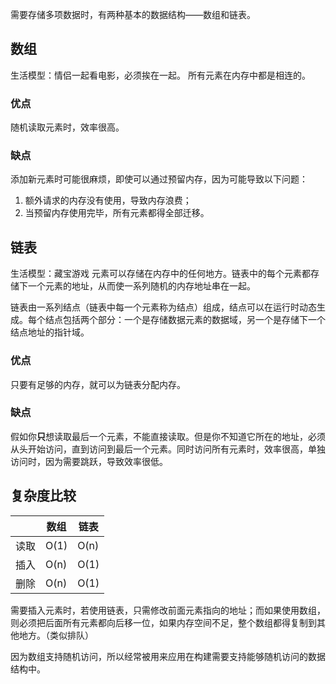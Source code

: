 需要存储多项数据时，有两种基本的数据结构——数组和链表。
## 数组
生活模型：情侣一起看电影，必须挨在一起。
所有元素在内存中都是相连的。
### 优点
随机读取元素时，效率很高。
### 缺点
添加新元素时可能很麻烦，即使可以通过预留内存，因为可能导致以下问题：

1. 额外请求的内存没有使用，导致内存浪费；
2. 当预留内存使用完毕，所有元素都得全部迁移。

## 链表
生活模型：藏宝游戏
元素可以存储在内存中的任何地方。链表中的每个元素都存储下一个元素的地址，从而使一系列随机的内存地址串在一起。

链表由一系列结点（链表中每一个元素称为结点）组成，结点可以在运行时动态生成。每个结点包括两个部分：一个是存储数据元素的数据域，另一个是存储下一个结点地址的指针域。

### 优点
只要有足够的内存，就可以为链表分配内存。

### 缺点
假如你**只**想读取最后一个元素，不能直接读取。但是你不知道它所在的地址，必须从头开始访问，直到访问到最后一个元素。同时访问所有元素时，效率很高，单独访问时，因为需要跳跃，导致效率很低。

## 复杂度比较

|      | 数组 | 链表 |
| ---- | ---- | ---- |
| 读取 | O(1) | O(n) |
| 插入 | O(n) | O(1) |
| 删除 | O(n) | O(1) |

需要插入元素时，若使用链表，只需修改前面元素指向的地址；而如果使用数组，则必须把后面所有元素都向后移一位，如果内存空间不足，整个数组都得复制到其他地方。（类似排队）

因为数组支持随机访问，所以经常被用来应用在构建需要支持能够随机访问的数据结构中。